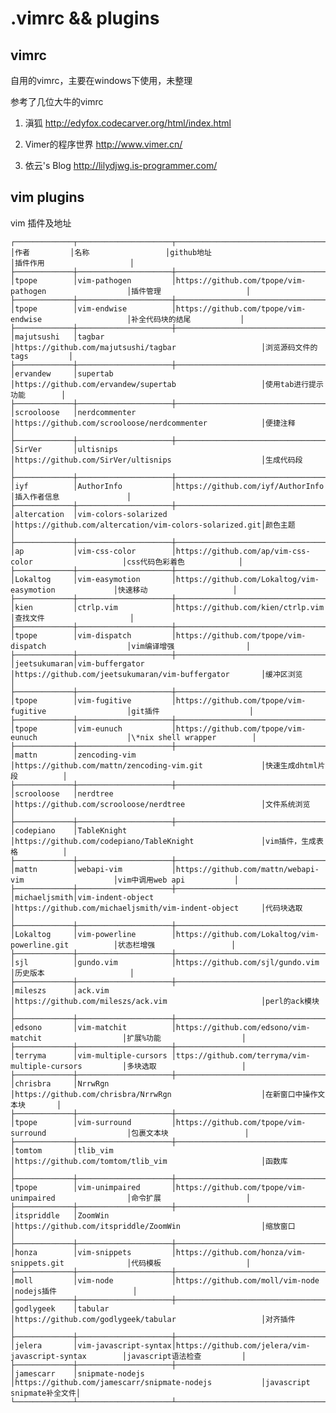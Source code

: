 .vimrc && plugins
======

vimrc
-----

自用的vimrc，主要在windows下使用，未整理

参考了几位大牛的vimrc

1. 滇狐 http://edyfox.codecarver.org/html/index.html

2. Vimer的程序世界 http://www.vimer.cn/

3. 依云's Blog http://lilydjwg.is-programmer.com/

vim plugins
------

vim 插件及地址

    ┌─────────────┬─────────────────────┬───────────────────────────────────────────────────────┬───────────────────────────┐
    │作者         │名称                 │github地址                                             │插件作用                   │
    ├─────────────┼─────────────────────┼───────────────────────────────────────────────────────┼───────────────────────────┤
    │tpope        │vim-pathogen         │https://github.com/tpope/vim-pathogen                  │插件管理                   │
    ├─────────────┼─────────────────────┼───────────────────────────────────────────────────────┼───────────────────────────┤
    │tpope        │vim-endwise          │https://github.com/tpope/vim-endwise                   │补全代码块的结尾           │
    ├─────────────┼─────────────────────┼───────────────────────────────────────────────────────┼───────────────────────────┤
    │majutsushi   │tagbar               │https://github.com/majutsushi/tagbar                   │浏览源码文件的tags         │
    ├─────────────┼─────────────────────┼───────────────────────────────────────────────────────┼───────────────────────────┤
    │ervandew     │supertab             │https://github.com/ervandew/supertab                   │使用tab进行提示功能        │
    ├─────────────┼─────────────────────┼───────────────────────────────────────────────────────┼───────────────────────────┤
    │scrooloose   │nerdcommenter        │https://github.com/scrooloose/nerdcommenter            │便捷注释                   │
    ├─────────────┼─────────────────────┼───────────────────────────────────────────────────────┼───────────────────────────┤
    │SirVer       │ultisnips            │https://github.com/SirVer/ultisnips                    │生成代码段                 │
    ├─────────────┼─────────────────────┼───────────────────────────────────────────────────────┼───────────────────────────┤
    │iyf          │AuthorInfo           │https://github.com/iyf/AuthorInfo                      │插入作者信息               │
    ├─────────────┼─────────────────────┼───────────────────────────────────────────────────────┼───────────────────────────┤
    │altercation  │vim-colors-solarized │https://github.com/altercation/vim-colors-solarized.git│颜色主题                   │
    ├─────────────┼─────────────────────┼───────────────────────────────────────────────────────┼───────────────────────────┤
    │ap           │vim-css-color        │https://github.com/ap/vim-css-color                    │css代码色彩着色            │
    ├─────────────┼─────────────────────┼───────────────────────────────────────────────────────┼───────────────────────────┤
    │Lokaltog     │vim-easymotion       │https://github.com/Lokaltog/vim-easymotion             │快速移动                   │
    ├─────────────┼─────────────────────┼───────────────────────────────────────────────────────┼───────────────────────────┤
    │kien         │ctrlp.vim            │https://github.com/kien/ctrlp.vim                      │查找文件                   │
    ├─────────────┼─────────────────────┼───────────────────────────────────────────────────────┼───────────────────────────┤
    │tpope        │vim-dispatch         │https://github.com/tpope/vim-dispatch                  │vim编译增强                │
    ├─────────────┼─────────────────────┼───────────────────────────────────────────────────────┼───────────────────────────┤
    │jeetsukumaran│vim-buffergator      │https://github.com/jeetsukumaran/vim-buffergator       │缓冲区浏览                 │
    ├─────────────┼─────────────────────┼───────────────────────────────────────────────────────┼───────────────────────────┤
    │tpope        │vim-fugitive         │https://github.com/tpope/vim-fugitive                  │git插件                    │
    ├─────────────┼─────────────────────┼───────────────────────────────────────────────────────┼───────────────────────────┤
    │tpope        │vim-eunuch           │https://github.com/tpope/vim-eunuch                    │\*nix shell wrapper        │
    ├─────────────┼─────────────────────┼───────────────────────────────────────────────────────┼───────────────────────────┤
    │mattn        │zencoding-vim        │https://github.com/mattn/zencoding-vim.git             │快速生成dhtml片段          │
    ├─────────────┼─────────────────────┼───────────────────────────────────────────────────────┼───────────────────────────┤
    │scrooloose   │nerdtree             │https://github.com/scrooloose/nerdtree                 │文件系统浏览               │
    ├─────────────┼─────────────────────┼───────────────────────────────────────────────────────┼───────────────────────────┤
    │codepiano    │TableKnight          │https://github.com/codepiano/TableKnight               │vim插件，生成表格          │
    ├─────────────┼─────────────────────┼───────────────────────────────────────────────────────┼───────────────────────────┤
    │mattn        │webapi-vim           │https://github.com/mattn/webapi-vim                    │vim中调用web api           │
    ├─────────────┼─────────────────────┼───────────────────────────────────────────────────────┼───────────────────────────┤
    │michaeljsmith│vim-indent-object    │https://github.com/michaeljsmith/vim-indent-object     │代码块选取                 │
    ├─────────────┼─────────────────────┼───────────────────────────────────────────────────────┼───────────────────────────┤
    │Lokaltog     │vim-powerline        │https://github.com/Lokaltog/vim-powerline.git          │状态栏增强                 │
    ├─────────────┼─────────────────────┼───────────────────────────────────────────────────────┼───────────────────────────┤
    │sjl          │gundo.vim            │https://github.com/sjl/gundo.vim                       │历史版本                   │
    ├─────────────┼─────────────────────┼───────────────────────────────────────────────────────┼───────────────────────────┤
    │mileszs      │ack.vim              │https://github.com/mileszs/ack.vim                     │perl的ack模块              │
    ├─────────────┼─────────────────────┼───────────────────────────────────────────────────────┼───────────────────────────┤
    │edsono       │vim-matchit          │https://github.com/edsono/vim-matchit                  │扩展%功能                  │
    ├─────────────┼─────────────────────┼───────────────────────────────────────────────────────┼───────────────────────────┤
    │terryma      │vim-multiple-cursors │ttps://github.com/terryma/vim-multiple-cursors         │多块选取                   │
    ├─────────────┼─────────────────────┼───────────────────────────────────────────────────────┼───────────────────────────┤
    │chrisbra     │NrrwRgn              │https://github.com/chrisbra/NrrwRgn                    │在新窗口中操作文本块       │
    ├─────────────┼─────────────────────┼───────────────────────────────────────────────────────┼───────────────────────────┤
    │tpope        │vim-surround         │https://github.com/tpope/vim-surround                  │包裹文本块                 │
    ├─────────────┼─────────────────────┼───────────────────────────────────────────────────────┼───────────────────────────┤
    │tomtom       │tlib_vim             │https://github.com/tomtom/tlib_vim                     │函数库                     │
    ├─────────────┼─────────────────────┼───────────────────────────────────────────────────────┼───────────────────────────┤
    │tpope        │vim-unimpaired       │https://github.com/tpope/vim-unimpaired                │命令扩展                   │
    ├─────────────┼─────────────────────┼───────────────────────────────────────────────────────┼───────────────────────────┤
    │itspriddle   │ZoomWin              │https://github.com/itspriddle/ZoomWin                  │缩放窗口                   │
    ├─────────────┼─────────────────────┼───────────────────────────────────────────────────────┼───────────────────────────┤
    │honza        │vim-snippets         │https://github.com/honza/vim-snippets.git              │代码模板                   │
    ├─────────────┼─────────────────────┼───────────────────────────────────────────────────────┼───────────────────────────┤
    │moll         │vim-node             │https://github.com/moll/vim-node                       │nodejs插件                 │
    ├─────────────┼─────────────────────┼───────────────────────────────────────────────────────┼───────────────────────────┤
    │godlygeek    │tabular              │https://github.com/godlygeek/tabular                   │对齐插件                   │
    ├─────────────┼─────────────────────┼───────────────────────────────────────────────────────┼───────────────────────────┤
    │jelera       │vim-javascript-syntax│https://github.com/jelera/vim-javascript-syntax        │javascript语法检查         │
    ├─────────────┼─────────────────────┼───────────────────────────────────────────────────────┼───────────────────────────┤
    │jamescarr    │snipmate-nodejs      │https://github.com/jamescarr/snipmate-nodejs           │javascript snipmate补全文件│
    └─────────────┴─────────────────────┴───────────────────────────────────────────────────────┴───────────────────────────┘
